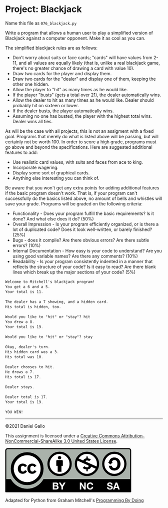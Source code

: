 # Project: Blackjack

Name this file as `076_blackjack.py`

Write a program that allows a human user to play a simplified version
of Blackjack against a computer opponent. Make it as cool as you can.

The simplified blackjack rules are as follows:

* Don't worry about suits or face cards; "cards" will have values from
2-11, and all values are equally likely (that is, unlike a real blackjack
game, there's no greater chance of drawing a card with value 10).
* Draw two cards for the player and display them.
* Draw two cards for the "dealer" and display one of them, keeping the
other one hidden.
* Allow the player to "hit" as many times as he would like.
* If the player "busts" (gets a total over 21), the dealer
automatically wins.
* Allow the dealer to hit as many times as he would like. Dealer
should probably hit on sixteen or lower.
* If the dealer busts, the player automatically wins.
* Assuming no one has busted, the player with the highest total wins.
Dealer wins all ties.

As will be the case with all projects, this is not an assigment with a
fixed goal. Programs that merely do what is listed above will be
passing, but will certainly not be worth 100. In order to score a high
grade, programs must go above and beyond the specifications. Here are
suggested additional features to add:


* Use realistic card values, with suits and faces from ace to king.
* Incorporate wagering.
* Display some sort of graphical cards.
* Anything else interesting you can think of.


Be aware that you won't get any extra points for adding additional
features if the basic program doesn't work. That is, if your program
can't successfully do the basics listed above, no amount of bells and
whistles will save your grade. Programs will be graded on the
following criteria:


* Functionality - Does your program fulfill the basic requirements? Is it
done? And what else does it do? (50%)
* Overall Impression - Is your program efficiently organized, or is there
a lot of duplicated code? Does it look well-written, or barely finished? (25%)
* Bugs - does it compile? Are there obvious errors? Are there subtle
errors? (10%)
* Internal Documentation - How easy is your code to understand? Are
you using good variable names? Are there any comments? (10%)
* Readability - Is your program consistently indented in a manner
that reflects the structure of your code? Is it easy to read?
Are there blank lines which break up the major sections of your code?
(5%)


```
Welcome to Mitchell's blackjack program!
You get a 6 and a 5.
Your total is 11.

The dealer has a 7 showing, and a hidden card.
His total is hidden, too.

Would you like to "hit" or "stay"? hit
You drew a 8.
Your total is 19.

Would you like to "hit" or "stay"? stay

Okay, dealer's turn.
His hidden card was a 3.
His total was 10.

Dealer chooses to hit.
He draws a 7.
His total is 17.

Dealer stays.

Dealer total is 17.
Your total is 19.

YOU WIN!

```

---


©2021 Daniel Gallo


This assignment is licensed under a
[Creative Commons Attribution-NonCommercial-ShareAlike 3.0 United States License](https://creativecommons.org/licenses/by-nc-sa/3.0/us/deed.en_US).  

![Creative Commons License](images/by-nc-sa.png)





Adapted for Python from Graham Mitchell's [Programming By Doing](https://programmingbydoing.com/)